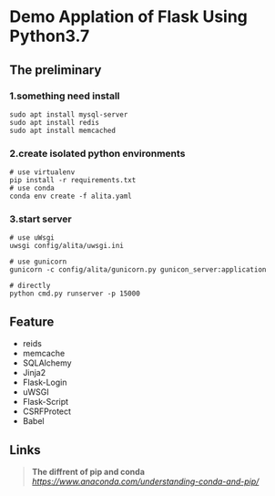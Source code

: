 # Demo Applation of Flask Using Python3.7

## The preliminary

### 1.something need install
```
sudo apt install mysql-server
sudo apt install redis
sudo apt install memcached
```

### 2.create isolated python environments
```
# use virtualenv
pip install -r requirements.txt
# use conda
conda env create -f alita.yaml
```

### 3.start server
```
# use uWsgi
uwsgi config/alita/uwsgi.ini

# use gunicorn
gunicorn -c config/alita/gunicorn.py gunicon_server:application

# directly
python cmd.py runserver -p 15000
```

## Feature

+ reids  
+ memcache  
+ SQLAlchemy  
+ Jinja2  
+ Flask-Login  
+ uWSGI  
+ Flask-Script  
+ CSRFProtect  
+ Babel

## Links

>**The diffrent of pip and conda**  
>*https://www.anaconda.com/understanding-conda-and-pip/*

